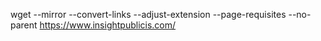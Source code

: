 wget --mirror --convert-links --adjust-extension --page-requisites --no-parent https://www.insightpublicis.com/